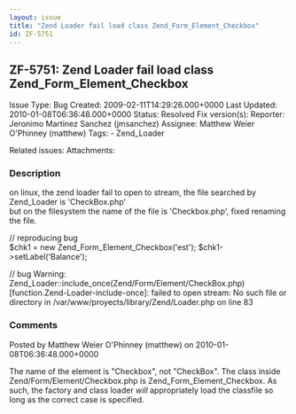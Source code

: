 ```yaml
---
layout: issue
title: "Zend Loader fail load class Zend_Form_Element_Checkbox"
id: ZF-5751
---
```


ZF-5751: Zend Loader fail load class Zend\_Form\_Element\_Checkbox
------------------------------------------------------------------

 Issue Type: Bug Created: 2009-02-11T14:29:26.000+0000 Last Updated: 2010-01-08T06:36:48.000+0000 Status: Resolved Fix version(s): 
 Reporter:  Jeronimo Martinez Sanchez (jmsanchez)  Assignee:  Matthew Weier O'Phinney (matthew)  Tags: - Zend\_Loader
 
 Related issues: 
 Attachments: 
### Description

on linux, the zend loader fail to open to stream, the file searched by Zend\_Loader is 'CheckBox.php'  
 but on the filesystem the name of the file is 'Checkbox.php', fixed renaming the file.

// reproducing bug  
 $chk1 = new Zend\_Form\_Element\_Checkbox('est'); $chk1->setLabel('Balance');

// bug Warning: Zend\_Loader::include\_once(Zend/Form/Element/CheckBox.php) [function.Zend-Loader-include-once]: failed to open stream: No such file or directory in /var/www/proyects/library/Zend/Loader.php on line 83

 

 

### Comments

Posted by Matthew Weier O'Phinney (matthew) on 2010-01-08T06:36:48.000+0000

The name of the element is "Checkbox", not "CheckBox". The class inside Zend/Form/Element/Checkbox.php is Zend\_Form\_Element\_Checkbox. As such, the factory and class loader _will_ appropriately load the classfile so long as the correct case is specified.

 

 